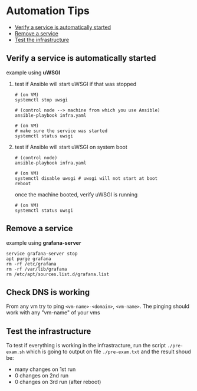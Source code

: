# Automation Tips

-   [Verify a service is automatically started](#verify-a-service-is-automatically-started)
-   [Remove a service](#remove-a-service)
-   [Test the infrastructure](#test-the-infrastructure)

## Verify a service is automatically started

example using **uWSGI**

1. test if Ansible will start uWSGI if that was stopped

    ```shell
    # (on VM)
    systemctl stop uwsgi
    ```

    ```shell
    # (control node --> machine from which you use Ansible)
    ansible-playbook infra.yaml
    ```

    ```shell
    # (on VM)
    # make sure the service was started
    systemctl status uwsgi
    ```

2. test if Ansible will start uWSGI on system boot

    ```shell
    # (control node)
    ansible-playbook infra.yaml
    ```

    ```shell
    # (on VM)
    systemctl disable uwsgi # uwsgi will not start at boot
    reboot
    ```

    once the machine booted, verify uWSGI is running

    ```shell
    # (on VM)
    systemctl status uwsgi
    ```

## Remove a service

example using **grafana-server**

```shell
service grafana-server stop
apt purge grafana
rm -rf /etc/grafana
rm -rf /var/lib/grafana
rm /etc/apt/sources.list.d/grafana.list
```

## Check DNS is working

From any vm try to ping `<vm-name>-<domain>`, `<vm-name>`. The pinging should
work with any "vm-name" of your vms

## Test the infrastructure

To test if everything is working in the infrastracture, run the script
`./pre-exam.sh` which is going to output on file `./pre-exam.txt` and the result
shoud be:

-   many changes on 1st run
-   0 changes on 2nd run
-   0 changes on 3rd run (after reboot)
